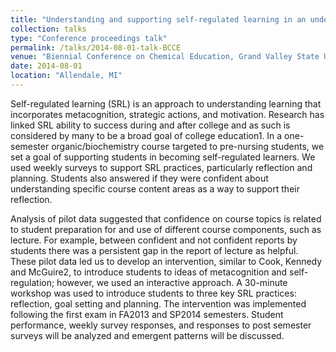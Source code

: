 ```yaml
---
title: "Understanding and supporting self-regulated learning in an undergraduate chemistry course."
collection: talks
type: "Conference proceedings talk"
permalink: /talks/2014-08-01-talk-BCCE
venue: "Biennial Conference on Chemical Education, Grand Valley State University"
date: 2014-08-01
location: "Allendale, MI"
---
```


Self-regulated learning (SRL) is an approach to understanding learning that incorporates metacognition, strategic actions, and motivation. Research has linked SRL ability to success during and after college and as such is considered by many to be a broad goal of college education1. In a one-semester organic/biochemistry course targeted to pre-nursing students, we set a goal of supporting students in becoming self-regulated learners. We used weekly surveys to support SRL practices, particularly reflection and planning. Students also answered if they were confident about understanding specific course content areas as a way to support their reflection. 

Analysis of pilot data suggested that confidence on course topics is related to student preparation for and use of different course components, such as lecture. For example, between confident and not confident reports by students there was a persistent gap in the report of lecture as helpful. These pilot data led us to develop an intervention, similar to Cook, Kennedy and McGuire2, to introduce students to ideas of metacognition and self-regulation; however, we used an interactive approach. A 30-minute workshop was used to introduce students to three key SRL practices: reflection, goal setting and planning. The intervention was implemented following the first exam in FA2013 and SP2014 semesters. Student performance, weekly survey responses, and responses to post semester surveys will be analyzed and emergent patterns will be discussed.
